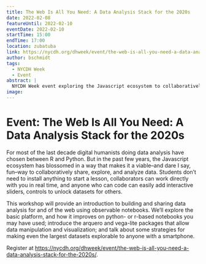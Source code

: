 ```yaml
---
title: The Web Is All You Need: A Data Analysis Stack for the 2020s
date: 2022-02-08
featureUntil: 2022-02-10
eventDate: 2022-02-10
startTime: 15:00
endTime: 17:00
location: zubatuba
link: https://nycdh.org/dhweek/event/the-web-is-all-you-need-a-data-analysis-stack-for-the-2020s/
author: bschmidt
tags:
  - NYCDH Week
  - Event
abstract: |
  NYCDH Week event exploring the Javascript ecosystem to collaboratively share, explore, and analyze data.
image:
---
```


# Event: The Web Is All You Need: A Data Analysis Stack for the 2020s

For most of the last decade digital humanists doing data analysis have chosen between R and Python. But in the past few years, the Javascript ecosystem has blossomed in a way that makes it a viable–and dare I say, fun–way to collaboratively share, explore, and analyze data. Students don’t need to install anything to start a lesson, collaborators can work directly with you in real time, and anyone who can code can easily add interactive sliders, controls to unlock datasets for others.

This workshop will provide an introduction to building and sharing data analysis for and of the web using observable notebooks. We’ll explore the basic platform, and how it improves on python- or r-based notebooks you may have used; introduce the arquero and vega-lite packages that allow data manipulation and visualization; and talk about some strategies for making even the largest datasets explorable to anyone with a smartphone.

Register at https://nycdh.org/dhweek/event/the-web-is-all-you-need-a-data-analysis-stack-for-the-2020s/.
